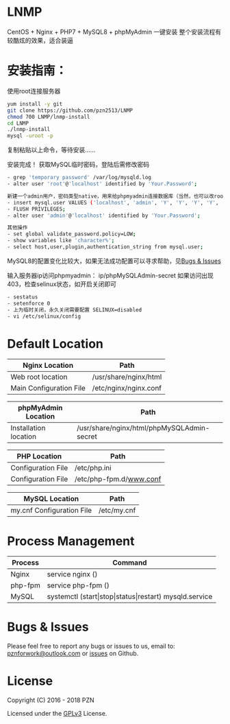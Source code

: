 # LNMP
CentOS + Nginx + PHP7 + MySQL8 + phpMyAdmin 一键安装
整个安装流程有较酷炫的效果，适合装逼

# 安装指南：
使用root连接服务器
```bash
yum install -y git
git clone https://github.com/pzn2513/LNMP
chmod 700 LNMP/lnmp-install
cd LNMP
./lnmp-install
mysql -uroot -p
```
复制粘贴以上命令，等待安装……


安装完成！
获取MySQL临时密码，登陆后需修改密码
```bash
- grep 'temporary password' /var/log/mysqld.log
- alter user 'root'@'localhost' identified by 'Your.Password';

新建一个admin用户，密码类型native，用来给phpmyadmin连接数据库（当然，也可以改root密码类型）
- insert mysql.user VALUES ('localhost', 'admin', 'Y', 'Y', 'Y', 'Y', 'Y', 'Y', 'Y', 'Y', 'Y', 'Y', 'Y', 'Y', 'Y', 'Y', 'Y', 'Y', 'Y', 'Y', 'Y', 'Y', 'Y', 'Y', 'Y', 'Y', 'Y', 'Y', 'Y', 'Y', 'Y', '', '', '', '', '0', '0', '0', '0', 'mysql_native_password', '*84AAC12F54AB666ECFC2A83C676908C8BBC381B1', 'N', '2018-04-21 11:25:16', null, 'N', 'Y', 'Y', null, null, null);
- FLUSH PRIVILEGES;
- alter user 'admin'@'localhost' identified by 'Your.Password';

其他操作
- set global validate_password.policy=LOW;
- show variables like 'character%';
- select host,user,plugin,authentication_string from mysql.user;
```
MySQL8的配置变化比较大，如果无法成功配置可以寻求帮助，见[Bugs & Issues](#bugs--issues)

输入服务器ip访问phpmyadmin： ip/phpMySQLAdmin-secret
如果访问出现403，检查selinux状态，如开启关闭即可
```bash
- sestatus
- setenforce 0
- 上为临时关闭，永久关闭需要配置 SELINUX=disabled
- vi /etc/selinux/config
```

Default Location
================
| Nginx Location             | Path                                             |
|----------------------------|--------------------------------------------------|
| Web root location          | /usr/share/nginx/html                            |
| Main Configuration File    | /etc/nginx/nginx.conf                            |

| phpMyAdmin Location        | Path                                             |
|----------------------------|--------------------------------------------------|
| Installation location      | /usr/share/nginx/html/phpMySQLAdmin-secret       |

| PHP Location               | Path                                             |
|----------------------------|--------------------------------------------------|
| Configuration File         | /etc/php.ini                                     |
| Configuration File         | /etc/php-fpm.d/www.conf                                     |

| MySQL Location             | Path                                             |
|----------------------------|--------------------------------------------------|
| my.cnf Configuration File  | /etc/my.cnf                                      |


Process Management
==================
| Process     | Command                                                         |
|-------------|-----------------------------------------------------------------|
| Nginx       | service nginx ()                                                |
| php-fpm     | service php-fpm ()                                              |
| MySQL       | systemctl (start\|stop\|status\|restart) mysqld.service         |


Bugs & Issues
=============
Please feel free to report any bugs or issues to us, email to: pznforwork@outlook.com or [issues](https://github.com/pzn2513/LAMP-autoinstall/issues) on Github.


License
=======
Copyright (C) 2016 - 2018 PZN

Licensed under the [GPLv3](https://github.com/pzn2513/LICENSE/blob/master/README.md) License.
